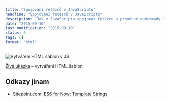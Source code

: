 ```yaml
---
title: "Spojování řetězců v JavaScriptu"
headline: "Spojování řetězců v JavaScriptu"
description: "Jak v JavaScriptu spojovat řetězce a proměnné dohromady."
date: "2015-09-10"
last_modification: "2015-09-10"
status: 0
tags: []
format: "html"
---
```


<p><img src="/files/js-spojovani-retezcu/js-sablony.png" alt="Vytváření HTML šablon v JS" class="border"></p>















<p><a href="http://kod.djpw.cz/gaqb">Živá ukázka</a> – vytváření HTML šablon</p>


<h2 id="odkazy">Odkazy jinam</h2>

<ul>
  <li>Sitepoint.com: <a href="http://www.sitepoint.com/es6-now-template-strings/">ES6 for Now: Template Strings</a></li>
</ul>